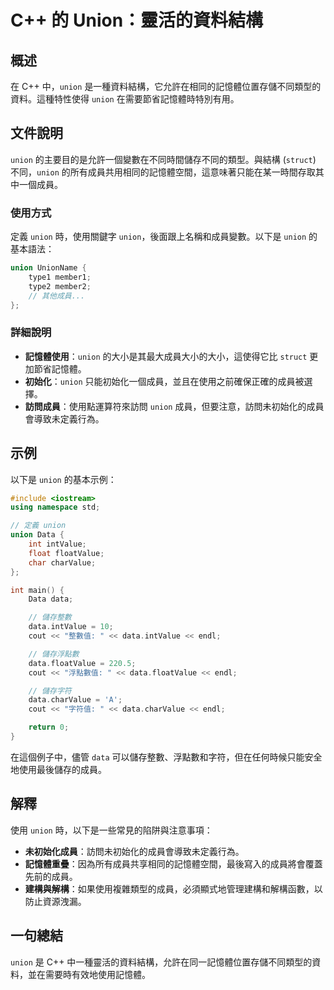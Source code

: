 <!--
Meta Description: # C++ 的 Union：靈活的資料結構 ## 概述 在 C++ 中，`union` 是一種資料結構，它允許在相同的記憶體位置存儲不同類型的資料。這種特性使得 `union` 在需要節省記憶體時特別有用。 ## 文件說明 `union` 的主要目的是允許一個變數在不同時間儲存不同的類型。與結構 (...
Meta Keywords: union, data, intvalue, floatvalue, charvalue
-->

# C++ 的 Union：靈活的資料結構

## 概述
在 C++ 中，`union` 是一種資料結構，它允許在相同的記憶體位置存儲不同類型的資料。這種特性使得 `union` 在需要節省記憶體時特別有用。

## 文件說明
`union` 的主要目的是允許一個變數在不同時間儲存不同的類型。與結構 (`struct`) 不同，`union` 的所有成員共用相同的記憶體空間，這意味著只能在某一時間存取其中一個成員。

### 使用方式
定義 `union` 時，使用關鍵字 `union`，後面跟上名稱和成員變數。以下是 `union` 的基本語法：

```cpp
union UnionName {
    type1 member1;
    type2 member2;
    // 其他成員...
};
```

### 詳細說明
- **記憶體使用**：`union` 的大小是其最大成員大小的大小，這使得它比 `struct` 更加節省記憶體。
- **初始化**：`union` 只能初始化一個成員，並且在使用之前確保正確的成員被選擇。
- **訪問成員**：使用點運算符來訪問 `union` 成員，但要注意，訪問未初始化的成員會導致未定義行為。

## 示例
以下是 `union` 的基本示例：

```cpp
#include <iostream>
using namespace std;

// 定義 union
union Data {
    int intValue;
    float floatValue;
    char charValue;
};

int main() {
    Data data;

    // 儲存整數
    data.intValue = 10;
    cout << "整數值: " << data.intValue << endl;

    // 儲存浮點數
    data.floatValue = 220.5;
    cout << "浮點數值: " << data.floatValue << endl;

    // 儲存字符
    data.charValue = 'A';
    cout << "字符值: " << data.charValue << endl;

    return 0;
}
```

在這個例子中，儘管 `data` 可以儲存整數、浮點數和字符，但在任何時候只能安全地使用最後儲存的成員。

## 解釋
使用 `union` 時，以下是一些常見的陷阱與注意事項：
- **未初始化成員**：訪問未初始化的成員會導致未定義行為。
- **記憶體重疊**：因為所有成員共享相同的記憶體空間，最後寫入的成員將會覆蓋先前的成員。
- **建構與解構**：如果使用複雜類型的成員，必須顯式地管理建構和解構函數，以防止資源洩漏。

## 一句總結
`union` 是 C++ 中一種靈活的資料結構，允許在同一記憶體位置存儲不同類型的資料，並在需要時有效地使用記憶體。